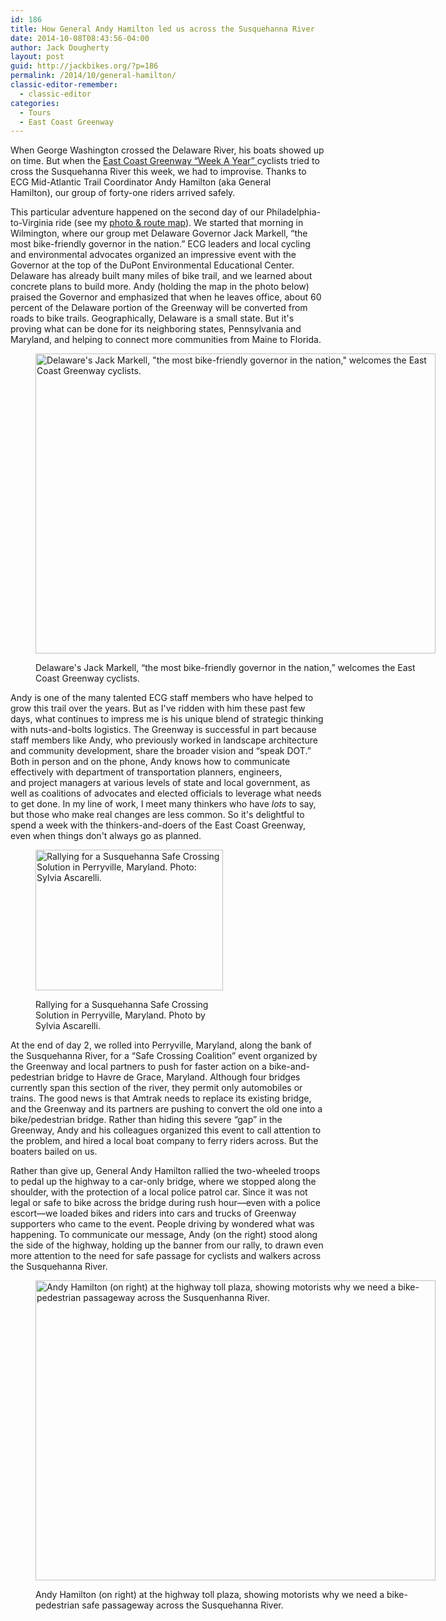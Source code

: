```yaml
---
id: 186
title: How General Andy Hamilton led us across the Susquehanna River
date: 2014-10-08T08:43:56-04:00
author: Jack Dougherty
layout: post
guid: http://jackbikes.org/?p=186
permalink: /2014/10/general-hamilton/
classic-editor-remember:
  - classic-editor
categories:
  - Tours
  - East Coast Greenway
---
```

When George Washington crossed the Delaware River, his boats showed up on time. But when the <a href="http://www.greenway.org/way-tour-2014" target="_blank">East Coast Greenway &#8220;Week A Year&#8221; </a>cyclists tried to cross the Susquehanna River this week, we had to improvise. Thanks to ECG Mid-Atlantic Trail Coordinator Andy Hamilton (aka General Hamilton), our group of forty-one riders arrived safely.

This particular adventure happened on the second day of our Philadelphia-to-Virginia ride (see my <a title="Follow along on the 2014 East Coast Greenway “One Week A Year” Tour" href="http://jackbikes.org/2014/10/follow-me-ecg/" target="_blank">photo & route map</a>). We started that morning in Wilmington, where our group met Delaware Governor Jack Markell, &#8220;the most bike-friendly governor in the nation.&#8221; ECG leaders and local cycling and environmental advocates organized an impressive event with the Governor at the top of the DuPont Environmental Educational Center. Delaware has already built many miles of bike trail, and we learned about concrete plans to build more. Andy (holding the map in the photo below) praised the Governor and emphasized that when he leaves office, about 60 percent of the Delaware portion of the Greenway will be converted from roads to bike trails. Geographically, Delaware is a small state. But it's proving what can be done for its neighboring states, Pennsylvania and Maryland, and helping to connect more communities from Maine to Florida.<figure id="attachment_188" aria-describedby="caption-attachment-188" style="width: 640px" class="wp-caption aligncenter">

[<img class="size-full wp-image-188" src="http://jackbikes.org/wp-content/uploads/2014/10/GovenorJackMarkell.jpg" alt="Delaware's Jack Markell, &quot;the most bike-friendly governor in the nation,&quot; welcomes the East Coast Greenway cyclists." width="640" height="480" srcset="https://jackbikes.org/wp-content/uploads/2014/10/GovenorJackMarkell.jpg 640w, https://jackbikes.org/wp-content/uploads/2014/10/GovenorJackMarkell-300x225.jpg 300w" sizes="(max-width: 640px) 100vw, 640px" />](http://jackbikes.org/wp-content/uploads/2014/10/GovenorJackMarkell.jpg)<figcaption id="caption-attachment-188" class="wp-caption-text">Delaware's Jack Markell, &#8220;the most bike-friendly governor in the nation,&#8221; welcomes the East Coast Greenway cyclists.</figcaption></figure>

Andy is one of the many talented ECG staff members who have helped to grow this trail over the years. But as I've ridden with him these past few days, what continues to impress me is his unique blend of strategic thinking with nuts-and-bolts logistics. The Greenway is successful in part because staff members like Andy, who previously worked in landscape architecture and community development, share the broader vision and &#8220;speak DOT.&#8221; Both in person and on the phone, Andy knows how to communicate effectively with department of transportation planners, engineers, and project managers at various levels of state and local government, as well as coalitions of advocates and elected officials to leverage what needs to get done. In my line of work, I meet many thinkers who have _lots_ to say, but those who make real changes are less common. So it's delightful to spend a week with the thinkers-and-doers of the East Coast Greenway, even when things don't always go as planned.<figure id="attachment_190" aria-describedby="caption-attachment-190" style="width: 300px" class="wp-caption alignright">

[<img class="size-medium wp-image-190" src="http://jackbikes.org/wp-content/uploads/2014/10/some-of-the-group-in-perryville-300x225.jpg" alt="Rallying for a Susquehanna Safe Crossing Solution in Perryville, Maryland. Photo: Sylvia Ascarelli." width="300" height="225" srcset="https://jackbikes.org/wp-content/uploads/2014/10/some-of-the-group-in-perryville-300x225.jpg 300w, https://jackbikes.org/wp-content/uploads/2014/10/some-of-the-group-in-perryville.jpg 640w" sizes="(max-width: 300px) 100vw, 300px" />](http://jackbikes.org/wp-content/uploads/2014/10/some-of-the-group-in-perryville.jpg)<figcaption id="caption-attachment-190" class="wp-caption-text">Rallying for a Susquehanna Safe Crossing Solution in Perryville, Maryland. Photo by Sylvia Ascarelli.</figcaption></figure>

At the end of day 2, we rolled into Perryville, Maryland, along the bank of the Susquehanna River, for a &#8220;Safe Crossing Coalition&#8221; event organized by the Greenway and local partners to push for faster action on a bike-and-pedestrian bridge to Havre de Grace, Maryland. Although four bridges currently span this section of the river, they permit only automobiles or trains. The good news is that Amtrak needs to replace its existing bridge, and the Greenway and its partners are pushing to convert the old one into a bike/pedestrian bridge. Rather than hiding this severe &#8220;gap&#8221; in the Greenway, Andy and his colleagues organized this event to call attention to the problem, and hired a local boat company to ferry riders across. But the boaters bailed on us.

Rather than give up, General Andy Hamilton rallied the two-wheeled troops to pedal up the highway to a car-only bridge, where we stopped along the shoulder, with the protection of a local police patrol car. Since it was not legal or safe to bike across the bridge during rush hour—even with a police escort—we loaded bikes and riders into cars and trucks of Greenway supporters who came to the event. People driving by wondered what was happening. To communicate our message, Andy (on the right) stood along the side of the highway, holding up the banner from our rally, to drawn even more attention to the need for safe passage for cyclists and walkers across the Susquehanna River.<figure id="attachment_191" aria-describedby="caption-attachment-191" style="width: 640px" class="wp-caption aligncenter">

[<img class="size-full wp-image-191" src="http://jackbikes.org/wp-content/uploads/2014/10/AndyBridgeSign.jpg" alt="Andy Hamilton (on right) at the highway toll plaza, showing motorists why we need a bike-pedestrian passageway across the Susquenhanna River. " width="640" height="480" srcset="https://jackbikes.org/wp-content/uploads/2014/10/AndyBridgeSign.jpg 640w, https://jackbikes.org/wp-content/uploads/2014/10/AndyBridgeSign-300x225.jpg 300w" sizes="(max-width: 640px) 100vw, 640px" />](http://jackbikes.org/wp-content/uploads/2014/10/AndyBridgeSign.jpg)<figcaption id="caption-attachment-191" class="wp-caption-text">Andy Hamilton (on right) at the highway toll plaza, showing motorists why we need a bike-pedestrian safe passageway across the Susquehanna River.</figcaption></figure>
